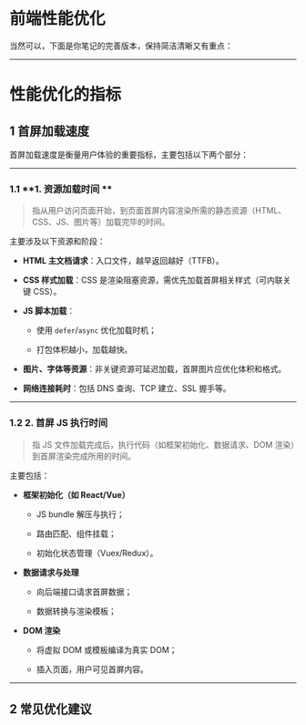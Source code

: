 # 前端性能优化

当然可以，下面是你笔记的完善版本，保持简洁清晰又有重点：

---

# 性能优化的指标

## 1 **首屏加载速度**

首屏加载速度是衡量用户体验的重要指标，主要包括以下两个部分：

---

### 1.1 **1. 资源加载时间 **

> 指从用户访问页面开始，到页面首屏内容渲染所需的静态资源（HTML、CSS、JS、图片等）加载完毕的时间。

主要涉及以下资源和阶段：

- **HTML 主文档请求**：入口文件，越早返回越好（TTFB）。
    
- **CSS 样式加载**：CSS 是渲染阻塞资源，需优先加载首屏相关样式（可内联关键 CSS）。
    
- **JS 脚本加载**：
	
    - 使用 `defer`/`async` 优化加载时机；
        
    - 打包体积越小，加载越快。
    
- **图片、字体等资源**：非关键资源可延迟加载，首屏图片应优化体积和格式。
    
- **网络连接耗时**：包括 DNS 查询、TCP 建立、SSL 握手等。

---

### 1.2 **2. 首屏 JS 执行时间**

> 指 JS 文件加载完成后，执行代码（如框架初始化、数据请求、DOM 渲染）到首屏渲染完成所用的时间。

主要包括：

- **框架初始化（如 React/Vue）**
    
    - JS bundle 解压与执行；
        
    - 路由匹配、组件挂载；
        
    - 初始化状态管理（Vuex/Redux）。
        
- **数据请求与处理**
    
    - 向后端接口请求首屏数据；
        
    - 数据转换与渲染模板；
        
- **DOM 渲染**
    
    - 将虚拟 DOM 或模板编译为真实 DOM；
        
    - 插入页面，用户可见首屏内容。

---

## 2 常见优化建议